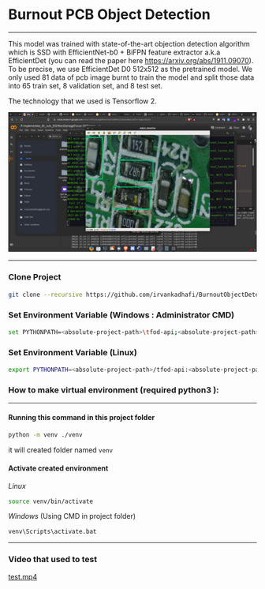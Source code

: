 # Burnout PCB Object Detection
___
This model was trained with state-of-the-art objection detection algorithm which is SSD with EfficientNet-b0 + BiFPN feature extractor a.k.a EfficientDet (you can read the paper here https://arxiv.org/abs/1911.09070). To be precise, we use EfficientDet D0 512x512 as the pretrained model. We only used 81 data of pcb image burnt to train the model and split those data into 65 train set, 8 validation set, and 8 test set.

The technology that we used is Tensorflow 2.

![alt text](screenshot/ss1.png)
___
### Clone Project 
```bash
git clone --recursive https://github.com/irvankadhafi/BurnoutObjectDetection.git
```


### Set Environment Variable (Windows : Administrator CMD)
```bash
set PYTHONPATH=<absolute-project-path>\tfod-api;<absolute-project-path>\tfod-api\research;<absolute-project-path>\tfod-api\research\slim
```

### Set Environment Variable (Linux)
```bash
export PYTHONPATH=<absolute-project-path>/tfod-api:<absolute-project-path>/tfod-api/research:<absolute-project-path>/tfod-api/research/slim
```

### How to make virtual environment (required python3 ):
___
#### Running this command in this project folder
```bash
python -m venv ./venv
```
it will created folder named `venv`
#### Activate created environment
_Linux_
```bash
source venv/bin/activate
```
_Windows_ (Using CMD in project folder)
```bash
venv\Scripts\activate.bat
```
___
### Video that used to test
[test.mp4](https://drive.google.com/file/d/1-OycRKplMPSQ_kmSsQrU7viWgD79QnEM/view?usp=sharing)
